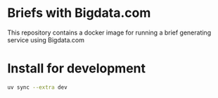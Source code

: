 # Briefs with Bigdata.com
This repository contains a docker image for running a brief generating service using Bigdata.com


# Install for development
```bash
uv sync --extra dev
```